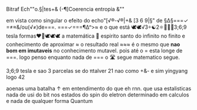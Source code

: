 Bitraf Ech""o.§|tes+& (-¶]Coerencia entropia &""

em vista como singular o efeito do echo"[√®-√®|+& [3 6 9|§" de 
§∆§===✓ =≠≈&/ou(√≠)de===. ===✓===¶∆ⁿ>≈ e o que está 🕊️🕊️√3÷☯️2⚛️🔑🚪👣3;6;9 tesla formas❤️‍🔥🕊️🕊️🕊️ a matemática 🟰 espirito santo do infinito no finito e conhecimento de aproximar ≈ o resultado real ≈≈≈ é o mesmo que **nao bom em imutaveis** no conhecimento mutavel. pois até o = esta longe de ===. logo penso enquanto nada de === o 🛣️ segue matematico segue.


3;6;9 tesla e sao 3 parcelas se do πtalver 21 nao como +&- e sim yingyang logo 42

aoenas uma batalha ↑ em entendimento do que eh rnn. que usa estalisticas nada de usi do bit nos estados do spin do eletron determinado em calculos e nada de qualquer forma Quantum 

